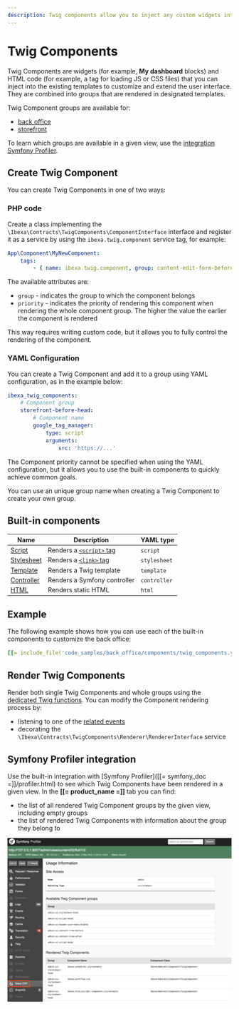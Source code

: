 ```yaml
---
description: Twig components allow you to inject any custom widgets into selected places of the user interface.
---
```


# Twig Components

Twig Components are widgets (for example, **My dashboard** blocks) and HTML code (for example, a tag for loading JS or CSS files) that you can inject into the existing templates to customize and extend the user interface.
They are combined into groups that are rendered in designated templates.

Twig Component groups are available for:

- [back office](custom_components.md)
- [storefront](customize_storefront_layout.md)

To learn which groups are available in a given view, use the [integration Symfony Profiler](#symfony-profiler-integration).

## Create Twig Component

You can create Twig Components in one of two ways:

### PHP code

Create a class implementing the `\Ibexa\Contracts\TwigComponents\ComponentInterface` interface and register it as a service by using the `ibexa.twig.component` service tag, for example:

``` yaml
App\Component\MyNewComponent:
    tags:
        - { name: ibexa.twig.component, group: content-edit-form-before, priority: 0 }
```

The available attributes are:

- `group` - indicates the group to which the component belongs
- `priority` - indicates the priority of rendering this component when rendering the whole component group. The higher the value the earlier the component is rendered

This way requires writing custom code, but it allows you to fully control the rendering of the component.

### YAML Configuration

You can create a Twig Component and add it to a group using YAML configuration, as in the example below:

``` yaml
ibexa_twig_components:
    # Component group
    storefront-before-head:
        # Component name
        google_tag_manager:
            type: script
            arguments:
                src: 'https://...'
```

The Component priority cannot be specified when using the YAML configuration, but it allows you to use the built-in components to quickly achieve common goals.

You can use an unique group name when creating a Twig Component to create your own group.

## Built-in components

| Name | Description | YAML type |
|---|---|---|
| [Script](https://github.com/ibexa/twig-components/blob/main/src/lib/Component/ScriptComponent.php) | Renders a [`<script>` tag](https://developer.mozilla.org/en-US/docs/Web/HTML/Reference/Elements/script) | `script` |
| [Stylesheet](https://github.com/ibexa/twig-components/blob/main/src/lib/Component/LinkComponent.php) | Renders a [`<link>` tag](https://developer.mozilla.org/en-US/docs/Web/HTML/Reference/Elements/link) | `stylesheet`
| [Template](https://github.com/ibexa/twig-components/blob/main/src/lib/Component/TemplateComponent.php) | Renders a Twig template|`template` |
| [Controller](https://github.com/ibexa/twig-components/blob/main/src/lib/Component/ControllerComponent.php) | Renders a Symfony controller |`controller` |
| [HTML](https://github.com/ibexa/twig-components/blob/main/src/lib/Component/HtmlComponent.php) | Renders static HTML |`html` |

## Example

The following example shows how you can use each of the built-in components to customize the back office:

``` yaml
[[= include_file('code_samples/back_office/components/twig_components.yaml') =]]
```

## Render Twig Components

Render both single Twig Components and whole groups using the [dedicated Twig functions](component_twig_functions.md).
You can modify the Component rendering process by:

- listening to one of the [related events](twig_component_events.md)
- decorating the `\Ibexa\Contracts\TwigComponents\Renderer\RendererInterface` service

## Symfony Profiler integration

Use the built-in integration with [Symfony Profiler]([[= symfony_doc =]]/profiler.html) to see which Twig Components have been rendered in a given view. In the **[[= product_name =]]** tab you can find:

- the list of all rendered Twig Component groups by the given view, including empty groups
- the list of rendered Twig Components with information about the group they belong to

![Symfony Profiler showing the list of rendered Twig Components in a back office view](img/twig_components_symfony_profiler.png "Symfony Profiler showing the list of rendered Twig Components in a back office view")
